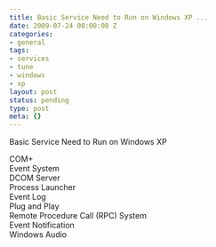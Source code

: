 ```yaml
---
title: Basic Service Need to Run on Windows XP ...
date: 2009-07-24 00:00:00 Z
categories:
- general
tags:
- services
- tune
- windows
- xp
layout: post
status: pending
type: post
meta: {}
---
```


Basic Service Need to Run on Windows XP

COM+  
Event System  
DCOM Server  
Process Launcher  
Event Log  
Plug and Play  
Remote Procedure Call (RPC) System  
Event Notification  
Windows Audio

